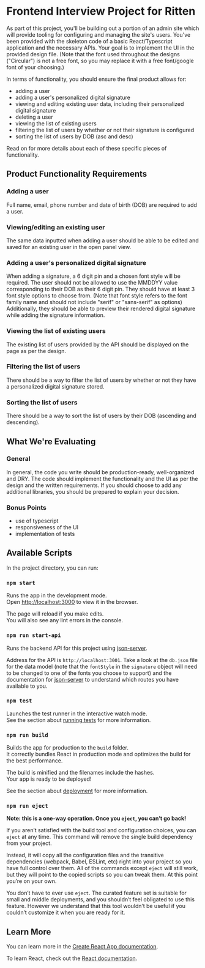 # Frontend Interview Project for Ritten

As part of this project, you'll be building out a portion of an admin site which will provide tooling for configuring and managing the site's users. You've been provided with the skeleton code of a basic React/Typescript application and the necessary APIs. Your goal is to implement the UI in the provided design file. (Note that the font used throughout the designs ("Circular") is not a free font, so you may replace it with a free font/google font of your choosing.)

In terms of functionality, you should ensure the final product allows for:

- adding a user
- adding a user's personalized digital signature
- viewing and editing existing user data, including their personalized digital signature
- deleting a user
- viewing the list of existing users
- filtering the list of users by whether or not their signature is configured
- sorting the list of users by DOB (asc and desc)

Read on for more details about each of these specific pieces of functionality.

## Product Functionality Requirements

### Adding a user

Full name, email, phone number and date of birth (DOB) are required to add a user.

### Viewing/editing an existing user

The same data inputted when adding a user should be able to be edited and saved for an existing user in the open panel view.

### Adding a user's personalized digital signature

When adding a signature, a 6 digit pin and a chosen font style will be required. The user should not be allowed to use the MMDDYY value corresponding to their DOB as their 6 digit pin. They should have at least 3 font style options to choose from. (Note that font style refers to the font family name and should not include "serif" or "sans-serif" as options) Additionally, they should be able to preview their rendered digital signature while adding the signature information.

### Viewing the list of existing users

The existing list of users provided by the API should be displayed on the page as per the design.

### Filtering the list of users

There should be a way to filter the list of users by whether or not they have a personalized digital signature stored.

### Sorting the list of users

There should be a way to sort the list of users by their DOB (ascending and descending).

## What We're Evaluating

### General

In general, the code you write should be production-ready, well-organized and DRY. The code should implement the functionality and the UI as per the design and the written requirements. If you should choose to add any additional libraries, you should be prepared to explain your decision.

### Bonus Points

- use of typescript
- responsiveness of the UI
- implementation of tests

## Available Scripts

In the project directory, you can run:

### `npm start`

Runs the app in the development mode.\
Open [http://localhost:3000](http://localhost:3000) to view it in the browser.

The page will reload if you make edits.\
You will also see any lint errors in the console.

### `npm run start-api`

Runs the backend API for this project using [json-server](https://github.com/typicode/json-server).

Address for the API is `http://localhost:3001`. Take a look at the `db.json` file for the data model (note that the `fontStyle` in the `signature` object will need to be changed to one of the fonts you choose to support) and the documentation
for [json-server](https://github.com/typicode/json-server) to understand which routes you have available to you.

### `npm test`

Launches the test runner in the interactive watch mode.\
See the section about [running tests](https://facebook.github.io/create-react-app/docs/running-tests) for more information.

### `npm run build`

Builds the app for production to the `build` folder.\
It correctly bundles React in production mode and optimizes the build for the best performance.

The build is minified and the filenames include the hashes.\
Your app is ready to be deployed!

See the section about [deployment](https://facebook.github.io/create-react-app/docs/deployment) for more information.

### `npm run eject`

**Note: this is a one-way operation. Once you `eject`, you can’t go back!**

If you aren’t satisfied with the build tool and configuration choices, you can `eject` at any time. This command will remove the single build dependency from your project.

Instead, it will copy all the configuration files and the transitive dependencies (webpack, Babel, ESLint, etc) right into your project so you have full control over them. All of the commands except `eject` will still work, but they will point to the copied scripts so you can tweak them. At this point you’re on your own.

You don’t have to ever use `eject`. The curated feature set is suitable for small and middle deployments, and you shouldn’t feel obligated to use this feature. However we understand that this tool wouldn’t be useful if you couldn’t customize it when you are ready for it.

## Learn More

You can learn more in the [Create React App documentation](https://facebook.github.io/create-react-app/docs/getting-started).

To learn React, check out the [React documentation](https://reactjs.org/).
